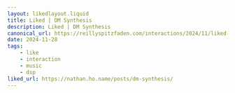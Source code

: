 ```yaml
---
layout: likedlayout.liquid
title: Liked | DM Synthesis
description: Liked | DM Synthesis
canonical_url: https://reillyspitzfaden.com/interactions/2024/11/liked-dm-synthesis/
date: 2024-11-28
tags: 
    - like
    - interaction
    - music
    - dsp
liked_url: https://nathan.ho.name/posts/dm-synthesis/
---
```

